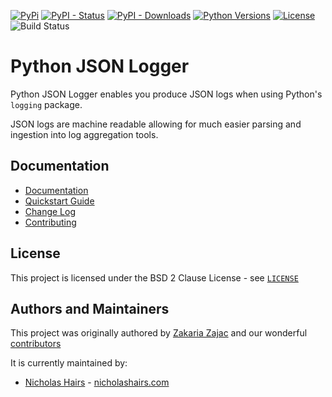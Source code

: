 [![PyPi](https://img.shields.io/pypi/v/python-json-logger.svg)](https://pypi.python.org/pypi/python-json-logger/)
[![PyPI - Status](https://img.shields.io/pypi/status/python-json-logger)](https://pypi.python.org/pypi/python-json-logger/)
[![PyPI - Downloads](https://img.shields.io/pypi/dm/python-json-logger)](https://pypi.python.org/pypi/python-json-logger/)
[![Python Versions](https://img.shields.io/pypi/pyversions/python-json-logger.svg)](https://github.com/nhairs/python-json-logger)
[![License](https://img.shields.io/github/license/nhairs/python-json-logger.svg)](https://github.com/nhairs/python-json-logger)
![Build Status](https://github.com/nhairs/python-json-logger/actions/workflows/test-suite.yml/badge.svg)
#
# Python JSON Logger

Python JSON Logger enables you produce JSON logs when using Python's `logging` package.

JSON logs are machine readable allowing for much easier parsing and ingestion into log aggregation tools.


## Documentation

- [Documentation](https://nhairs.github.io/python-json-logger/latest/)
- [Quickstart Guide](https://nhairs.github.io/python-json-logger/latest/quickstart/)
- [Change Log](https://nhairs.github.io/python-json-logger/latest/changelog/)
- [Contributing](https://nhairs.github.io/python-json-logger/latest/contributing/)

## License

This project is licensed under the BSD 2 Clause License - see [`LICENSE`](https://github.com/nhairs/python-json-logger/blob/main/LICENSE)

## Authors and Maintainers

This project was originally authored by [Zakaria Zajac](https://github.com/madzak) and our wonderful [contributors](https://github.com/nhairs/python-json-logger/graphs/contributors)

It is currently maintained by:

- [Nicholas Hairs](https://github.com/nhairs) - [nicholashairs.com](https://www.nicholashairs.com)
